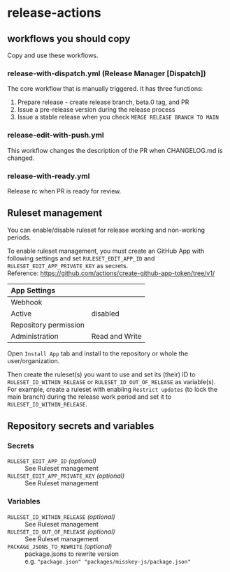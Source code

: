 # release-actions

## workflows you should copy
Copy and use these workflows.

### release-with-dispatch.yml (Release Manager [Dispatch])
The core workflow that is manually triggered. It has three functions:

1. Prepare release - create release branch, beta.0 tag, and PR
2. Issue a pre-release version during the release process
3. Issue a stable release when you check `MERGE RELEASE BRANCH TO MAIN`

### release-edit-with-push.yml
This workflow changes the description of the PR when CHANGELOG.md is changed.

### release-with-ready.yml
Release rc when PR is ready for review.

## Ruleset management
You can enable/disable ruleset for release working and non-working periods.

To enable ruleset management, you must create an GitHub App with following settings and set `RULESET_EDIT_APP_ID` and `RULESET_EDIT_APP_PRIVATE_KEY` as secrets.  
Reference: https://github.com/actions/create-github-app-token/tree/v1/

|App Settings||
|:--|:--|
|Webhook||
|Active|disabled|
|Repository permission||
|Administration|Read and Write|

Open `Install App` tab and install to the repository or whole the user/organization.

Then create the ruleset(s) you want to use and set its (their) ID to `RULESET_ID_WITHIN_RELEASE` or `RULESET_ID_OUT_OF_RELEASE` as variable(s).  
For example, create a ruleset with enabling `Restrict updates` (to lock the main branch) during the release work period and set it to `RULESET_ID_WITHIN_RELEASE`.

## Repository secrets and variables
### Secrets
<dl>
<dt><code>RULESET_EDIT_APP_ID</code> <i>(optional)</i></dt>
<dd>See Ruleset management</dd>
<dt><code>RULESET_EDIT_APP_PRIVATE_KEY</code> <i>(optional)</i></dt>
<dd>See Ruleset management</dd>
</dl>

### Variables

<dl>
<dt><code>RULESET_ID_WITHIN_RELEASE</code> <i>(optional)</i></dt>
<dd>See Ruleset management</dd>
<dt><code>RULESET_ID_OUT_OF_RELEASE</code> <i>(optional)</i></dt>
<dd>See Ruleset management</dd>
<dt><code>PACKAGE_JSONS_TO_REWRITE</code> <i>(optional)</i></dt>
<dd>package.jsons to rewrite version<br>e.g. <code>"package.json" "packages/misskey-js/package.json"</code></dd>
</dl>
